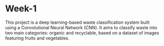 # Week-1
This project is a deep learning-based waste classification system built using a Convolutional Neural Network (CNN). It aims to classify waste into two main categories: organic and recyclable, based on a dataset of images featuring fruits and vegetables.
